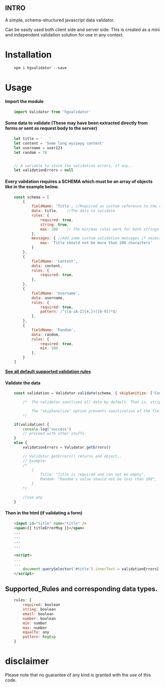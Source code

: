 ## INTRO
A simple, schema-structured javascript data validator.

Can be easily used both client side and server side.
This is created as a mini and independent validation solution for use in any context.

# **Installation**

```javascript
	npm i hgvalidator --save
```

# **Usage**


#### **Import the module**

```javascript
	import Validator from 'hgvalidator'
```

#### Some data to validate (These may have been extracted directly from forms or sent as request body to the server)

```javascript
	let title = '   '
	let content = 'Some long wysiwyg content'
	let username = user123
	let random = 78


	// A variable to store the validation errors, if any..
	let validationErrors = null
```

#### Every validation requires a SCHEMA which must be an array of objects like in the example below.

```javascript
	const schema = [
		{
			fieldName: 'Title', //Required as custom reference to the validated field.
			data: title,	//The data to validate
			rules: {
				required: true,
				string: true,
				max: 200	// The min/max rules work for both strings (returns characters length), and numbers (returns digit size).
			},
			messages: { //Add some custom validation messages if necessary.
				max: 'Title should not be more than 200 characters'
			}
		},
		{
			fieldName: 'Content',
			data: content,
			rules: {
				required: true,
			},
		},
		{
			fieldName: 'Username',
			data: username,
			rules: {
				required: true,
				pattern: /^([a-zA-Z]{4,})([0-9])*$/
			},
		},
		{
			fieldName: 'Random',
			data: random,
			rules: {
				required: true,
				min: 100
			},
		}
	]
```

**[See all default supported validation rules](#Supported_Rules)**

#### **Validate the data**

```javascript
	const validation = Validator.validate(schema, { skipSanitize: ['Content'] })

		/*	The validator sanitizes all data by default. That is, strips all html 		tags and trims all extra spaces from the data.

			The "skipSanitize" option prevents sanitization of the field names listed in the array. In this case, the post content field.
		*/

	if(validation) {
		console.log('success')
		// preceed with other stuffs
	}
	else {
		validationErrors = Validator.getErrors()

		// Validator.getErrors() returns and object..
		// Example:
		/*
			{
				Title: "Title is required and can not be empty",
				Random: "Random's value should not be less than 100",
			}
		*/

		//use any
	}
```

#### **Then in the html (if validating a form)**
```html
	<input id="title" name="title" />
	<span>{{ titleErrorMsg }}</span>
	...
	...
	...
	...

	<script>
	...
	...
		document.querySelector('#title').innerText = validationErrors['Title']
	</script>
```


## Supported_Rules and corresponding data types.

```javascript
	rules: {
		required: boolean
		string: boolean
		email: boolean
		number: boolean
		min: number
		max: number
		equalTo: any
		pattern: RegExp
	}
```






# **disclaimer**
Please note that no guarantee of any kind is granted with the use of this code.
